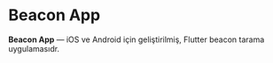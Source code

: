 # Beacon App

**Beacon App** — iOS ve Android için geliştirilmiş, Flutter beacon tarama uygulamasıdr.  

